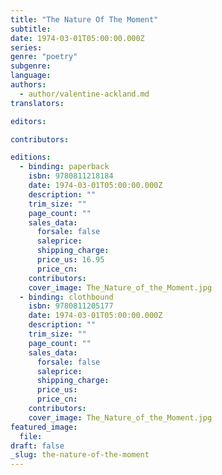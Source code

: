 ```yaml
---
title: "The Nature Of The Moment"
subtitle:
date: 1974-03-01T05:00:00.000Z
series:
genre: "poetry"
subgenre:
language:
authors:
  - author/valentine-ackland.md
translators:

editors:

contributors:

editions:
  - binding: paperback
    isbn: 9780811218184
    date: 1974-03-01T05:00:00.000Z
    description: ""
    trim_size: ""
    page_count: ""
    sales_data:
      forsale: false
      saleprice:
      shipping_charge:
      price_us: 16.95
      price_cn:
    contributors:
    cover_image: The_Nature_of_the_Moment.jpg
  - binding: clothbound
    isbn: 9780811205177
    date: 1974-03-01T05:00:00.000Z
    description: ""
    trim_size: ""
    page_count: ""
    sales_data:
      forsale: false
      saleprice:
      shipping_charge:
      price_us:
      price_cn:
    contributors:
    cover_image: The_Nature_of_the_Moment.jpg
featured_image:
  file:
draft: false
_slug: the-nature-of-the-moment
---
```


